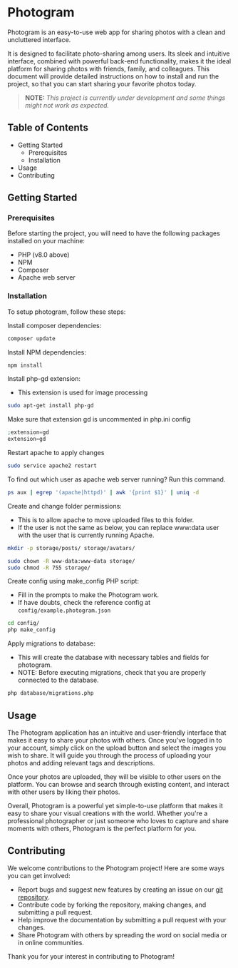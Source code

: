 # Photogram
Photogram is an easy-to-use web app for sharing photos with a clean and uncluttered interface.

It is designed to facilitate photo-sharing among users. Its sleek and intuitive interface, combined with powerful back-end functionality, makes it the ideal platform for sharing photos with friends, family, and colleagues. This document will provide detailed instructions on how to install and run the project, so that you can start sharing your favorite photos today.

> **NOTE:** *This project is currently under development and some things might not work as expected.*

## Table of Contents
- Getting Started
  - Prerequisites
  - Installation
- Usage
- Contributing

## Getting Started

### Prerequisites

Before starting the project, you will need to have the following packages installed on your machine:

- PHP (v8.0 above)
- NPM
- Composer
- Apache web server

### Installation

To setup photogram, follow these steps:

Install composer dependencies:
```bash
composer update
```

Install NPM dependencies:
```bash
npm install
```

Install php-gd extension:

- This extension is used for image processing

```bash
sudo apt-get install php-gd
```

Make sure that extension gd is uncommented in php.ini config
```php
;extension=gd
extension=gd
```

Restart apache to apply changes
```bash
sudo service apache2 restart
```

To find out which user as apache web server running? Run this command.

```bash
ps aux | egrep '(apache|httpd)' | awk '{print $1}' | uniq -d
``` 

Create and change folder permissions:
- This is to allow apache to move uploaded files to this folder.
- If the user is not the same as below, you can replace www:data user with the user that is currently running Apache.
```bash
mkdir -p storage/posts/ storage/avatars/

sudo chown -R www-data:www-data storage/
sudo chmod -R 755 storage/
```

Create config using make_config PHP script:
- Fill in the prompts to make the Photogram work.
- If have doubts, check the reference config at `config/example.photogram.json`
```bash
cd config/
php make_config
```

Apply migrations to database:
- This will create the database with necessary tables and fields for photogram.
- NOTE: Before executing migrations, check that you are properly connected to the database.
```bash
php database/migrations.php
```

## Usage

The Photogram application has an intuitive and user-friendly interface that makes it easy to share your photos with others. Once you've logged in to your account, simply click on the upload button and select the images you wish to share. It will guide you through the process of uploading your photos and adding relevant tags and descriptions.

Once your photos are uploaded, they will be visible to other users on the platform. You can browse and search through existing content, and interact with other users by liking their photos.

Overall, Photogram is a powerful yet simple-to-use platform that makes it easy to share your visual creations with the world. Whether you're a professional photographer or just someone who loves to capture and share moments with others, Photogram is the perfect platform for you.

## Contributing

We welcome contributions to the Photogram project! Here are some ways you can get involved:

- Report bugs and suggest new features by creating an issue on our [git repository](https://git.selfmade.ninja/Henry/photogram/-/issues).
- Contribute code by forking the repository, making changes, and submitting a pull request.
- Help improve the documentation by submitting a pull request with your changes.
- Share Photogram with others by spreading the word on social media or in online communities.

Thank you for your interest in contributing to Photogram!